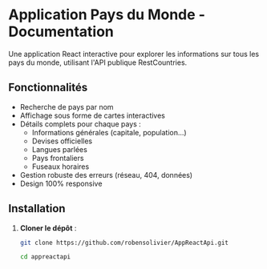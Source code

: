# Application Pays du Monde - Documentation

Une application React interactive pour explorer les informations sur tous les pays du monde, utilisant l'API publique RestCountries.

##  Fonctionnalités

-  Recherche de pays par nom
- Affichage sous forme de cartes interactives
- Détails complets pour chaque pays :
  - Informations générales (capitale, population...)
  - Devises officielles
  - Langues parlées
  - Pays frontaliers
  - Fuseaux horaires
- Gestion robuste des erreurs (réseau, 404, données)
-  Design 100% responsive

##  Installation

1. **Cloner le dépôt** :
   ```bash
   git clone https://github.com/robensolivier/AppReactApi.git
   
   cd appreactapi